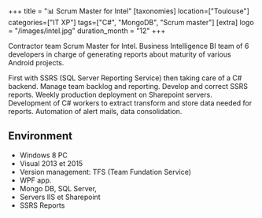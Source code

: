 +++
title = "📊 Scrum Master for Intel"
[taxonomies]
location=["Toulouse"]
categories=["IT XP"]
tags=["C#", "MongoDB", "Scrum master"]
[extra]
logo = "/images/intel.jpg"
duration_month = "12"
+++

Contractor team Scrum Master for Intel. Business Intelligence BI team of 6 developers in charge of generating reports about maturity of various Android projects.

<!-- more -->

First with SSRS (SQL Server Reporting Service) then taking care of a C# backend.
Manage team backlog and reporting.
Develop and correct SSRS reports.
Weekly production deployment on Sharepoint servers.
Development of C# workers to extract transform and store data needed for reports. Automation of alert mails, data consolidation.

## Environment

- Windows 8 PC
- Visual 2013 et 2015
- Version management: TFS (Team Fundation Service)
- WPF app.
- Mongo DB, SQL Server,
- Servers IIS et Sharepoint
- SSRS Reports
